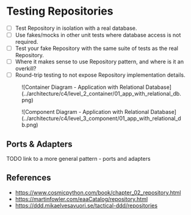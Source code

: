 # Testing Repositories

- [ ] Test Repository in isolation with a real database.
- [ ] Use fakes/mocks in other unit tests where database access is not required.
- [ ] Test your fake Repository with the same suite of tests as the real Repository.
- [ ] Where it makes sense to use Repository pattern, and where is it an overkill?
- [ ] Round-trip testing to not expose Repository implementation details.

<figure markdown>
  ![Container Diagram - Application with Relational Database](../architecture/c4/level_2_container/01_app_with_relational_db.png)
</figure>

<figure markdown>
  ![Component Diagram - Application with Relational Database](../architecture/c4/level_3_component/01_app_with_relational_db.png)
</figure>

## Ports & Adapters

TODO link to a more general pattern - ports and adapters

## References

- <https://www.cosmicpython.com/book/chapter_02_repository.html>
- <https://martinfowler.com/eaaCatalog/repository.html>
- <https://ddd.mikaelvesavuori.se/tactical-ddd/repositories>
